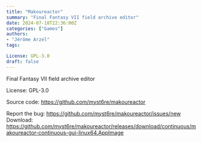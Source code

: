 ```yaml
---
title: "Makoureactor"
summary: "Final Fantasy VII field archive editor"
date: 2024-07-18T22:36:00Z
categories: ["Games"]
authors:
- "Jérôme Arzel"
tags: 

License: GPL-3.0
draft: false
---
```


Final Fantasy VII field archive editor

License: GPL-3.0

Source code: <https://github.com/myst6re/makoureactor>

Report the bug: <https://github.com/myst6re/makoureactor/issues/new>  
Download: <https://github.com/myst6re/makoureactor/releases/download/continuous/makoureactor-continuous-gui-linux64.AppImage>
